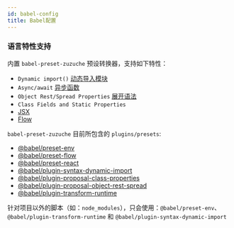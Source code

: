 ```yaml
---
id: babel-config
title: Babel配置
---
```


### 语言特性支持

内置 `babel-preset-zuzuche` 预设转换器，支持如下特性：

 - `Dynamic import()` [动态导入模块](https://developer.mozilla.org/zh-CN/docs/Web/JavaScript/Reference/Statements/import#%E5%8A%A8%E6%80%81import)
 - `Async/await` [异步函数](https://developer.mozilla.org/zh-CN/docs/Web/JavaScript/Reference/Statements/async_function)
 - `Object Rest/Spread Properties` [展开语法](https://developer.mozilla.org/zh-CN/docs/Web/JavaScript/Reference/Operators/Spread_syntax)
 - `Class Fields and Static Properties` [](https://github.com/tc39/proposal-class-public-fields)
 - [JSX](https://reactjs.org/docs/introducing-jsx.html)
 - [Flow](https://flow.org/)


`babel-preset-zuzuche` 目前所包含的 `plugins/presets`:
     
 - [@babel/preset-env](https://www.npmjs.com/package/@babel/preset-env)
 - [@babel/preset-flow](https://www.npmjs.com/package/@babel/preset-flow)
 - [@babel/preset-react](https://www.npmjs.com/package/@babel/preset-react)
 - [@babel/plugin-syntax-dynamic-import](https://www.npmjs.com/package/@babel/plugin-syntax-dynamic-import)
 - [@babel/plugin-proposal-class-properties](https://www.npmjs.com/package/@babel/plugin-proposal-class-properties)
 - [@babel/plugin-proposal-object-rest-spread](https://www.npmjs.com/package/@babel/plugin-proposal-object-rest-spread)
 - [@babel/plugin-transform-runtime](https://www.npmjs.com/package/@babel/plugin-transform-runtime)


针对项目以外的脚本（如：`node_modules`），只会使用：`@babel/preset-env`、`@babel/plugin-transform-runtime` 和 `@babel/plugin-syntax-dynamic-import`

